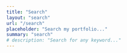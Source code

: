 ```yaml
---
title: "Search"
layout: "search"
url: "/search"
placeholder: "Search my portfolio..."
summary: "search"
# description: "Search for any keyword..."
---
```


